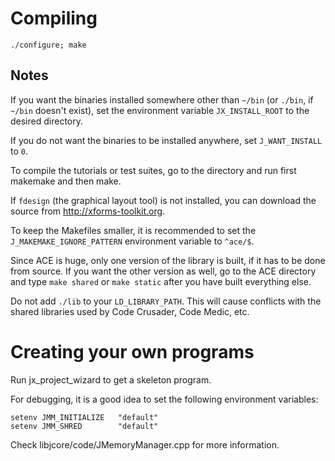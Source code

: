 Compiling
=========

`./configure; make`

Notes
-----

If you want the binaries installed somewhere other than `~/bin` (or
`./bin`, if `~/bin` doesn't exist), set the environment variable
`JX_INSTALL_ROOT` to the desired directory.

If you do not want the binaries to be installed anywhere, set
`J_WANT_INSTALL` to `0`.

To compile the tutorials or test suites, go to the directory and run first
makemake and then make.

If `fdesign` (the graphical layout tool) is not installed, you can download
the source from http://xforms-toolkit.org.

To keep the Makefiles smaller, it is recommended to set the
`J_MAKEMAKE_IGNORE_PATTERN` environment variable to `^ace/$`.

Since ACE is huge, only one version of the library is built, if it has to
be done from source.  If you want the other version as well, go to the ACE
directory and type `make shared` or `make static` after you have built
everything else.

Do not add `./lib` to your `LD_LIBRARY_PATH`.  This will cause conflicts
with the shared libraries used by Code Crusader, Code Medic, etc.

Creating your own programs
==========================

Run jx_project_wizard to get a skeleton program.

For debugging, it is a good idea to set the following environment variables:

    setenv JMM_INITIALIZE   "default"
    setenv JMM_SHRED        "default"

Check libjcore/code/JMemoryManager.cpp for more information.
